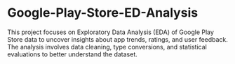 # Google-Play-Store-ED-Analysis
This project focuses on Exploratory Data Analysis (EDA) of Google Play Store data to uncover insights about app trends, ratings, and user feedback. The analysis involves data cleaning, type conversions, and statistical evaluations to better understand the dataset.  
